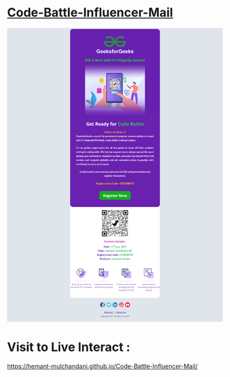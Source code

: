 # [Code-Battle-Influencer-Mail](https://hemant-mulchandani.github.io/Code-Battle-Influencer-Mail/)

![Mail Capture](Code%20Battle%20Influencer%20Mail%20Capture-1.png)

# Visit to Live Interact :

https://hemant-mulchandani.github.io/Code-Battle-Influencer-Mail/ 
